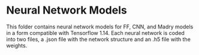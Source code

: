 # Neural Network Models

This folder contains neural network models for FF, CNN, and Madry models in a form compatible with Tensorflow 1.14.  Each neural network is coded into two files, a .json file with the network structure and an .h5 file with the weights.

